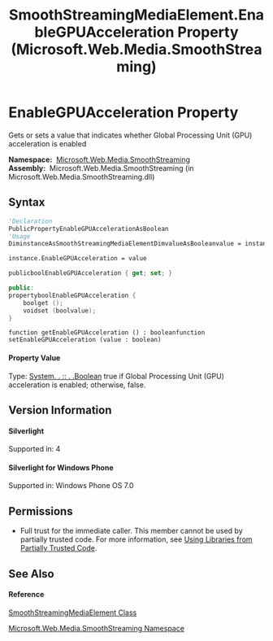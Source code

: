 ﻿---
title: SmoothStreamingMediaElement.EnableGPUAcceleration Property  (Microsoft.Web.Media.SmoothStreaming)
TOCTitle: EnableGPUAcceleration Property
ms:assetid: P:Microsoft.Web.Media.SmoothStreaming.SmoothStreamingMediaElement.EnableGPUAcceleration
ms:mtpsurl: https://msdn.microsoft.com/en-us/library/microsoft.web.media.smoothstreaming.smoothstreamingmediaelement.enablegpuacceleration(v=VS.90)
ms:contentKeyID: 28440987
ms.date: 05/02/2012
mtps_version: v=VS.90
f1_keywords:
- Microsoft.Web.Media.SmoothStreaming.SmoothStreamingMediaElement.EnableGPUAcceleration
- Microsoft.Web.Media.SmoothStreaming.SmoothStreamingMediaElement.get_EnableGPUAcceleration
- Microsoft.Web.Media.SmoothStreaming.SmoothStreamingMediaElement.set_EnableGPUAcceleration
dev_langs:
- CSharp
- JScript
- VB
- c++
api_location:
- Microsoft.Web.Media.SmoothStreaming.dll
api_name:
- Microsoft.Web.Media.SmoothStreaming.SmoothStreamingMediaElement.EnableGPUAcceleration
- Microsoft.Web.Media.SmoothStreaming.SmoothStreamingMediaElement.get_EnableGPUAcceleration
- Microsoft.Web.Media.SmoothStreaming.SmoothStreamingMediaElement.set_EnableGPUAcceleration
api_type:
- Managed
topic_type:
- apiref
- kbSyntax
product_family_name: VS
ROBOTS: INDEX,FOLLOW
---

# EnableGPUAcceleration Property

Gets or sets a value that indicates whether Global Processing Unit (GPU) acceleration is enabled

**Namespace:**  [Microsoft.Web.Media.SmoothStreaming](microsoft-web-media-smoothstreaming-namespace_1.md)  
**Assembly:**  Microsoft.Web.Media.SmoothStreaming (in Microsoft.Web.Media.SmoothStreaming.dll)

## Syntax

``` vb
'Declaration
PublicPropertyEnableGPUAccelerationAsBoolean
'Usage
DiminstanceAsSmoothStreamingMediaElementDimvalueAsBooleanvalue = instance.EnableGPUAcceleration

instance.EnableGPUAcceleration = value
```

``` csharp
publicboolEnableGPUAcceleration { get; set; }
```

``` c++
public:
propertyboolEnableGPUAcceleration {
    boolget ();
    voidset (boolvalue);
}
```

``` jscript
function getEnableGPUAcceleration () : booleanfunction setEnableGPUAcceleration (value : boolean)
```

#### Property Value

Type: [System. . :: . .Boolean](https://msdn.microsoft.com/en-us/library/a28wyd50\(v=vs.90\))  
true if Global Processing Unit (GPU) acceleration is enabled; otherwise, false.  

## Version Information

#### Silverlight

Supported in: 4  

#### Silverlight for Windows Phone

Supported in: Windows Phone OS 7.0  

## Permissions

  - Full trust for the immediate caller. This member cannot be used by partially trusted code. For more information, see [Using Libraries from Partially Trusted Code](https://msdn.microsoft.com/en-us/library/8skskf63\(v=vs.90\)).

## See Also

#### Reference

[SmoothStreamingMediaElement Class](smoothstreamingmediaelement-class-microsoft-web-media-smoothstreaming_1.md)

[Microsoft.Web.Media.SmoothStreaming Namespace](microsoft-web-media-smoothstreaming-namespace_1.md)

